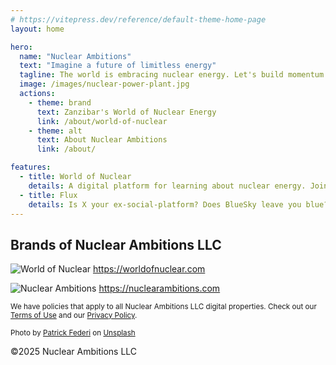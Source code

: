 ```yaml
---
# https://vitepress.dev/reference/default-theme-home-page
layout: home

hero:
  name: "Nuclear Ambitions"
  text: "Imagine a future of limitless energy"
  tagline: The world is embracing nuclear energy. Let's build momentum together.
  image: /images/nuclear-power-plant.jpg
  actions:
    - theme: brand
      text: Zanzibar's World of Nuclear Energy
      link: /about/world-of-nuclear
    - theme: alt
      text: About Nuclear Ambitions
      link: /about/

features:
  - title: World of Nuclear
    details: A digital platform for learning about nuclear energy. Join Zanzibar, Nuclear Hero, in his quest to empower the world.
  - title: Flux
    details: Is X your ex-social-platform? Does BlueSky leave you blue? Does Reddit make you red in the face? Try fluxing your power on Flux.
---
```


## Brands of Nuclear Ambitions LLC

![World of Nuclear](/images/logo-cherenkov-clear-bg.png)
https://worldofnuclear.com

![Nuclear Ambitions](/images/na-logo-full-tm.png)
https://nuclearambitions.com

<span style="font-size:smaller">We have policies that apply to all Nuclear Ambitions LLC digital properties. Check out our [Terms of Use](/legal/terms-of-use) and our [Privacy Policy](/legal/privacy-policy).</span>

<span style="font-size:smaller">Photo by <a href="https://unsplash.com/@federi?utm_content=creditCopyText&utm_medium=referral&utm_source=unsplash">Patrick Federi</a> on <a href="https://unsplash.com/photos/white-smoke-coming-out-from-green-field-uvtUELc92SI?utm_content=creditCopyText&utm_medium=referral&utm_source=unsplash">Unsplash</a></span>

&copy;2025 Nuclear Ambitions LLC
